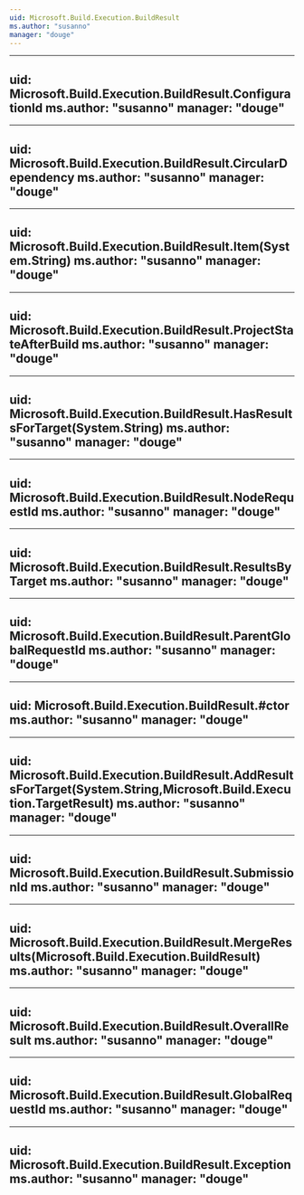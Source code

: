```yaml
---
uid: Microsoft.Build.Execution.BuildResult
ms.author: "susanno"
manager: "douge"
---
```


---
uid: Microsoft.Build.Execution.BuildResult.ConfigurationId
ms.author: "susanno"
manager: "douge"
---

---
uid: Microsoft.Build.Execution.BuildResult.CircularDependency
ms.author: "susanno"
manager: "douge"
---

---
uid: Microsoft.Build.Execution.BuildResult.Item(System.String)
ms.author: "susanno"
manager: "douge"
---

---
uid: Microsoft.Build.Execution.BuildResult.ProjectStateAfterBuild
ms.author: "susanno"
manager: "douge"
---

---
uid: Microsoft.Build.Execution.BuildResult.HasResultsForTarget(System.String)
ms.author: "susanno"
manager: "douge"
---

---
uid: Microsoft.Build.Execution.BuildResult.NodeRequestId
ms.author: "susanno"
manager: "douge"
---

---
uid: Microsoft.Build.Execution.BuildResult.ResultsByTarget
ms.author: "susanno"
manager: "douge"
---

---
uid: Microsoft.Build.Execution.BuildResult.ParentGlobalRequestId
ms.author: "susanno"
manager: "douge"
---

---
uid: Microsoft.Build.Execution.BuildResult.#ctor
ms.author: "susanno"
manager: "douge"
---

---
uid: Microsoft.Build.Execution.BuildResult.AddResultsForTarget(System.String,Microsoft.Build.Execution.TargetResult)
ms.author: "susanno"
manager: "douge"
---

---
uid: Microsoft.Build.Execution.BuildResult.SubmissionId
ms.author: "susanno"
manager: "douge"
---

---
uid: Microsoft.Build.Execution.BuildResult.MergeResults(Microsoft.Build.Execution.BuildResult)
ms.author: "susanno"
manager: "douge"
---

---
uid: Microsoft.Build.Execution.BuildResult.OverallResult
ms.author: "susanno"
manager: "douge"
---

---
uid: Microsoft.Build.Execution.BuildResult.GlobalRequestId
ms.author: "susanno"
manager: "douge"
---

---
uid: Microsoft.Build.Execution.BuildResult.Exception
ms.author: "susanno"
manager: "douge"
---
